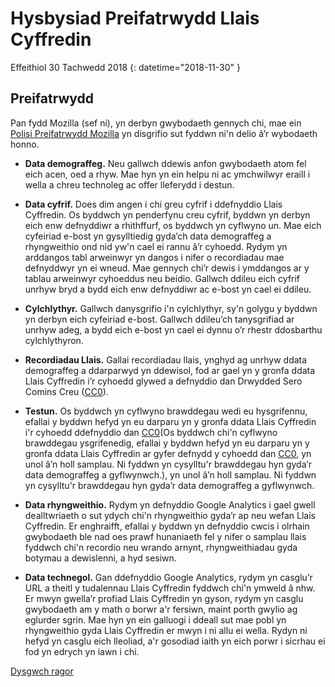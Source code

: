 # Hysbysiad Preifatrwydd Llais Cyffredin 

Effeithiol 30 Tachwedd 2018 {: datetime="2018-11-30" }

## Preifatrwydd

Pan fydd Mozilla (sef ni), yn derbyn gwybodaeth gennych chi, mae ein [Polisi Preifatrwydd Mozilla](https://www.mozilla.org/privacy) yn disgrifio sut fyddwn ni'n delio â’r wybodaeth honno.

* **Data demograffeg.** Neu gallwch ddewis anfon gwybodaeth atom fel eich acen, oed a rhyw. Mae hyn yn ein helpu ni ac ymchwilwyr eraill i wella a chreu technoleg ac offer lleferydd i destun.

* **Data cyfrif.** Does dim angen i chi greu cyfrif i ddefnyddio Llais Cyffredin. Os byddwch yn penderfynu creu cyfrif, byddwn yn derbyn eich enw defnyddiwr a rhithffurf, os byddwch yn cyflwyno un. Mae eich cyfeiriad e-bost yn gysylltiedig gyda’ch data demograffeg a rhyngweithio ond nid yw'n cael ei rannu â’r cyhoedd. Rydym yn arddangos tabl arweinwyr yn dangos i nifer o recordiadau mae defnyddwyr yn ei wneud. Mae gennych chi’r dewis i ymddangos ar y tablau arweinwyr cyhoeddus neu beidio. Gallwch ddileu eich cyfrif unrhyw bryd a bydd eich enw defnyddiwr ac e-bost yn cael ei ddileu.

* **Cylchlythyr.** Gallwch danysgrifio i'n cylchlythyr, sy'n golygu y byddwn yn derbyn eich cyfeiriad e-bost. Gallwch ddileu’ch tanysgrifiad ar unrhyw adeg, a bydd eich e-bost yn cael ei dynnu o’r rhestr ddosbarthu cylchlythyron.

* **Recordiadau Llais.** Gallai recordiadau llais, ynghyd ag unrhyw ddata demograffeg a ddarparwyd yn ddewisol, fod ar gael yn y gronfa ddata Llais Cyffredin i’r cyhoedd glywed a defnyddio dan Drwydded Sero Comins Creu ([CC0](https://creativecommons.org/publicdomain/zero/1.0/)).

* **Testun.** Os byddwch yn cyflwyno brawddegau wedi eu hysgrifennu, efallai y byddwn hefyd yn eu darparu yn y gronfa ddata Llais Cyffredin i'r cyhoedd ddefnyddio dan [CC0](https://creativecommons.org/publicdomain/zero/1.0/)(Os byddwch chi'n cyflwyno brawddegau ysgrifenedig, efallai y byddwn hefyd yn eu darparu yn y gronfa ddata Llais Cyffredin ar gyfer defnydd y cyhoedd dan [CC0](https://creativecommons.org/publicdomain/zero/1.0/), yn unol â’n holl samplau. Ni fyddwn yn cysylltu'r brawddegau hyn gyda’r data demograffeg a gyflwynwch.), yn unol â’n holl samplau. Ni fyddwn yn cysylltu'r brawddegau hyn gyda’r data demograffeg a gyflwynwch.

* **Data rhyngweithio.** Rydym yn defnyddio Google Analytics i gael gwell dealltwriaeth o sut ydych chi'n rhyngweithio gyda’r ap neu wefan Llais Cyffredin. Er enghraifft, efallai y byddwn yn defnyddio cwcis i olrhain gwybodaeth ble nad oes prawf hunaniaeth fel y nifer o samplau llais fyddwch chi'n recordio neu wrando arnynt, rhyngweithiadau gyda botymau a dewislenni, a hyd sesiwn.

* **Data technegol.** Gan ddefnyddio Google Analytics, rydym yn casglu’r URL a theitl y tudalennau Llais Cyffredin fyddwch chi'n ymweld â nhw. Er mwyn gwella’r profiad Llais Cyffredin yn gyson, rydym yn casglu gwybodaeth am y math o borwr a'r fersiwn, maint porth gwylio ag eglurder sgrin. Mae hyn yn ein galluogi i ddeall sut mae pobl yn rhyngweithio gyda Llais Cyffredin er mwyn i ni allu ei wella. Rydyn ni hefyd yn casglu eich lleoliad, a'r gosodiad iaith yn eich porwr i sicrhau ei fod yn edrych yn iawn i chi.

[Dysgwch ragor](https://github.com/mozilla/voice-web/blob/master/docs/data_dictionary.md)

